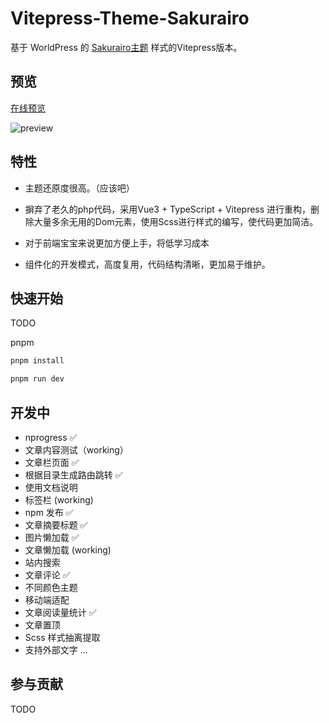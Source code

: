 # Vitepress-Theme-Sakurairo

基于 WorldPress 的 <a href="https://github.com/mirai-mamori/Sakurairo">Sakurairo主题</a> 样式的Vitepress版本。

## 预览

[在线预览](https://wuyifan0203.github.io/vitepress-theme-sakurairo/)

![preview](https://github.com/wuyifan0203/vitepress-theme-sakurairo/blob/master/docs/public/preview.png?raw=true)

## 特性

- 主题还原度很高。（应该吧）

- 摒弃了老久的php代码，采用Vue3 + TypeScript + Vitepress 进行重构，删除大量多余无用的Dom元素，使用Scss进行样式的编写，使代码更加简洁。

- 对于前端宝宝来说更加方便上手，将低学习成本
  
- 组件化的开发模式，高度复用，代码结构清晰，更加易于维护。
  
## 快速开始

TODO

pnpm

```bash
pnpm install

pnpm run dev
```

## 开发中

- nprogress ✅
- 文章内容测试（working）
- 文章栏页面 ✅
- 根据目录生成路由跳转  ✅
- 使用文档说明
- 标签栏 (working)
- npm 发布 ✅
- 文章摘要标题 ✅
- 图片懒加载 ✅
- 文章懒加载 (working)
- 站内搜索
- 文章评论 ✅
- 不同颜色主题
- 移动端适配
- 文章阅读量统计 ✅
- 文章置顶
- Scss 样式抽离提取
- 支持外部文字
...

## 参与贡献

TODO
